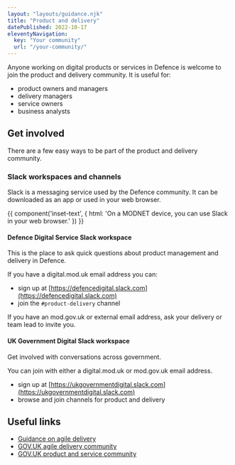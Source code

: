 ```yaml
---
layout: "layouts/guidance.njk"
title: "Product and delivery"
datePublished: 2022-10-17
eleventyNavigation:
  key: "Your community"
  url: "/your-community/"
---
```


Anyone working on digital products or services in Defence is welcome to join the product and delivery community. It is useful for:

- product owners and managers
- delivery managers
- service owners
- business analysts

## Get involved

There are a few easy ways to be part of the product and delivery community.

### Slack workspaces and channels

Slack is a messaging service used by the Defence community. It can be downloaded as an app or used in your web browser.

{{ component('inset-text', {
  html: 'On a MODNET device, you can use Slack in your web browser.'
}) }}

#### Defence Digital Service Slack workspace

This is the place to ask quick questions about product management and delivery in Defence.

If you have a digital.mod.uk email address you can:

- sign up at [https://defencedigital.slack.com](https://defencedigital.slack.com)
- join the <code>#product-delivery</code> channel

If you have an mod.gov.uk or external email address, ask your delivery or team lead to invite you.

#### UK Government Digital Slack workspace

Get involved with conversations across government. 

You can join with either a digital.mod.uk or mod.gov.uk email address.

- sign up at [https://ukgovernmentdigital.slack.com](https://ukgovernmentdigital.slack.com)
- browse and join channels for product and delivery

## Useful links

- [Guidance on agile delivery](https://www.gov.uk/service-manual/agile-delivery)
- [GOV.UK agile delivery community](https://www.gov.uk/service-manual/communities/agile-delivery-community)
- [GOV.UK product and service community](https://www.gov.uk/service-manual/communities/product-and-service-community)
